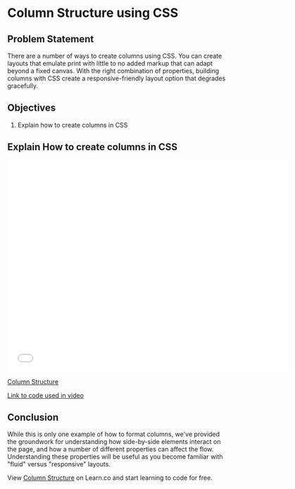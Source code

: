 # Column Structure using CSS

## Problem Statement

There are a number of ways to create columns using CSS. You can create layouts
that emulate print with little to no added markup that can adapt beyond a fixed canvas. With
the right combination of properties, building columns with CSS create a responsive-friendly
layout option that degrades gracefully.

## Objectives
1. Explain how to create columns in CSS

## Explain How to create columns in CSS
<iframe width="640" height="480" src="//www.youtube.com/embed/tRNeX6lgm7E?rel=0&modestbranding=1" frameborder="0" allowfullscreen></iframe><p><a href="https://www.youtube.com/watch?v=tRNeX6lgm7E">Column Structure</a></p>

[Link to code used in video][link]

## Conclusion

While this is only one example of how to format columns, we've provided the groundwork for
understanding how side-by-side elements interact on the page, and how a number of different
properties can affect the flow. Understanding these properties will be useful as you become
familiar with "fluid" versus "responsive" layouts.

<p data-visibility='hidden'>View <a href='https://learn.co/lessons/column-structure' title='Column Structure'>Column Structure</a> on Learn.co and start learning to code for free.</p>

[link]: https://jsfiddle.net/flatiron_school/VGue9
